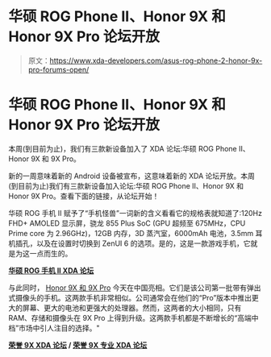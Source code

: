 # 华硕 ROG Phone II、Honor 9X 和 Honor 9X Pro 论坛开放

> 原文：<https://www.xda-developers.com/asus-rog-phone-2-honor-9x-pro-forums-open/>

# 华硕 ROG Phone II、Honor 9X 和 Honor 9X Pro 论坛开放

本周(到目前为止)，我们有三款新设备加入了 XDA 论坛:华硕 ROG Phone II、Honor 9X 和 9X Pro。

新的一周意味着新的 Android 设备被宣布，这意味着新的 XDA 论坛开放。本周(到目前为止)我们有三款新设备加入论坛:华硕 ROG Phone II、Honor 9X 和 Honor 9X Pro。查看下面的链接，从论坛开始！

华硕 ROG 手机 II 赋予了“手机怪兽”一词新的含义看看它的规格表就知道了:120Hz FHD+ AMOLED 显示屏，骁龙 855 Plus SoC (GPU 超频至 675MHz，CPU Prime core 为 2.96GHz)，12GB 内存，3D 蒸汽室，6000mAh 电池，3.5mm 耳机插孔，以及在设置时切换到 ZenUI 6 的选项。是的，这是一款游戏手机，它就是为这一点而生的。

[**华硕 ROG 手机 II XDA 论坛**](https://forum.xda-developers.com/rog-phone-2)

与此同时， [Honor 9X 和 9X Pro](https://www.xda-developers.com/honor-9x-pro-announced-kirin-810/) 今天在中国亮相。它们是该公司第一批带有弹出式摄像头的手机。这两款手机非常相似。公司通常会在他们的“Pro”版本中推出更大的屏幕、更大的电池和更强大的处理器。然而，这两者的大小相同，只有 RAM、存储和摄像头在 9X Pro 上得到升级。这两款手机都是不断增长的“高端中档”市场中引人注目的选择。"

**[荣誉 9X XDA 论坛](https://forum.xda-developers.com/honor-9x) / [荣誉 9X 专业 XDA 论坛](https://forum.xda-developers.com/9x-pro)**